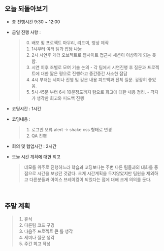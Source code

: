 ## 오늘 되돌아보기
- 총 진행시간 9:30 ~ 12:00
- 금일 진행 사항 : 
  > 0. 배포 및 프로젝트 마무리, 리드미, 영상 제작
  > 1. 1시부터 여러 팀과 잡담 나눔
  > 2. 2시 시연후 게더 오브젝트로 웹사이트 접근시 세션이 이상하게 되는 듯함.
  > 3. 시연 이후 조별로 모여 기술 논의 - 각 팀에서 시연진행 후 질문과 프로젝트에 대한 짧은 평으로 진행하고 중간중간 사소한 잡담
  > 4. 4시 부터는 세미나 진행 및 갖은 내용 피드백과 전체 질문. 굉장히 좋았음.
  > 5. 5시 45분 부터 6시 10분정도까지 탐으로 회고에 대한 내용 정리. - 각자가 생각한 회고와 피드백 진행

- 코딩시간 : 1시간
- 코딩내용 : 
  > 1. 로그인 오류 alert -> shake css 형태로 변경
  > 2. QA 진횅

- 회의 및 협업시간 : 2시간
- 오늘 시간 계획에 대한 회고
  > 데모를 위주로 진행하느라 학습과 코딩보다는 주변 다른 팀들과의 대화를 중점으로 시간을 보냈던 것같다. 크게 시간계획을 두지않았지만 팀원을 제외하고 다른분들과 아이스 브레이킹이 되었다는 점에 대해 크게 의의를 둔다.

<br>

## 주말 계획
  > 1. 휴식
  > 2. 다른팀 코드 구경
  > 3. 다음주 프로젝트 큰 틀 생각
  > 4. 세미나 질문 생각
  > 5. 주간 회고 작성